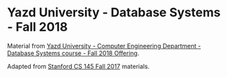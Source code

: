 # Yazd University - Database Systems - Fall 2018

Material from [Yazd University - Computer Engineering Department - Database Systems course - Fall 2018 Offering](http://mdashti.com/database-fall2018).

Adapted from [Stanford CS 145 Fall 2017](https://github.com/stanford-futuredata/cs145-2017) materials.
